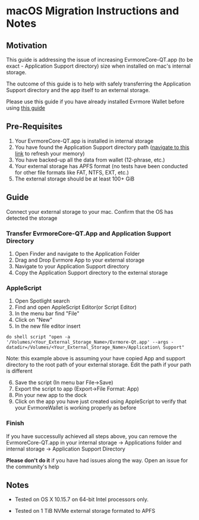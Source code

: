 macOS Migration Instructions and Notes
====================================

Motivation
-----------
This guide is addressing the issue of increasing EvrmoreCore-QT.app (to be exact - Application Support directory) size when installed on mac's internal storage. 

The outcome of this guide is to help with safely transferring the Application Support directory and the app itself to an external storage.

Please use this guide if you have already installed Evrmore Wallet before using [this guide](https://github.com/EvrmoreOrg/Evrmore/blob/master/doc/build-osx.md)

Pre-Requisites
-----------
1. Your EvrmoreCore-QT.app is installed in internal storage
2. You have found the Application Support directory path ([navigate to this link](https://github.com/EvrmoreOrg/Evrmore/blob/master/doc/build-osx.md#running) to refresh your memory)
3. You have backed-up all the data from wallet (12-phrase, etc.)
4. Your external storage has APFS format (no tests have been conducted for other file formats like FAT, NTFS, EXT, etc.)
5. The external storage should be at least 100+ GiB

Guide
-----------
Connect your external storage to your mac. Confirm that the OS has detected the storage

### Transfer EvrmoreCore-QT.App and Application Support Directory
1. Open Finder and navigate to the Application Folder
2. Drag and Drop Evrmore App to your external storage
3. Navigate to your Application Support directory
4. Copy the Application Support directory to the external storage

### AppleScript
1. Open Spotlight search
2. Find and open AppleScript Editor(or Script Editor)
3. In the menu bar find "File"
4. Click on "New"
5. In the new file editor insert
```
do shell script "open -a '/Volumes/<Your_External_Storage_Name>/Evrmore-Qt.app' --args -datadir=/Volumes/<Your_External_Storage_Name>/Application\ Support"
```
Note: this example above is assuming your have copied App and support directory to the root path of your external storage. Edit the path if your path is different

6. Save the script (In menu bar File->Save)
7. Export the script to app (Export->File Format: App)
8. Pin your new app to the dock
9. Click on the app you have just created using AppleScript to verify that your EvrmoreWallet is working properly as before

### Finish
If you have successully achieved all steps above, you can remove the EvrmoreCore-QT.app in your internal storage -> Applications folder and internal storage -> Application Support Directory

<b>Please don't do it</b> if you have had issues along the way. Open an issue for the community's help

Notes
-----

* Tested on OS X 10.15.7 on 64-bit Intel processors only.

* Tested on 1 TiB NVMe external storage formated to APFS
